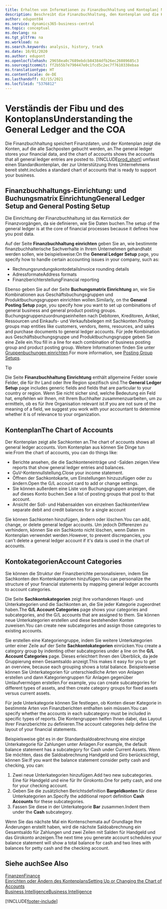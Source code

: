 ```yaml
---
title: Erhalten von Informationen zu Finanzbuchhaltung und Kontoplan| Microsoft Docs
description: Beschreibt die Finanzbuchhaltung, den Kontenplan und die Kontokategorien.
author: edupont04
ms.service: dynamics365-business-central
ms.topic: conceptual
ms.devlang: na
ms.tgt_pltfrm: na
ms.workload: na
ms.search.keywords: analysis, history, track
ms.date: 10/01/2020
ms.author: edupont
ms.openlocfilehash: 29658ea0c7689ebdcb84384dfb26ec26089685c3
ms.sourcegitcommit: ff2b55b7e790447e0c1fcd5c2ec7f7610338ebaa
ms.translationtype: HT
ms.contentlocale: de-DE
ms.lasthandoff: 02/15/2021
ms.locfileid: "5376812"
---
```

# <a name="understanding-the-general-ledger-and-the-coa"></a><span data-ttu-id="9e7a8-103">Verständis der Fibu und des Kontoplans</span><span class="sxs-lookup"><span data-stu-id="9e7a8-103">Understanding the General Ledger and the COA</span></span>

<span data-ttu-id="9e7a8-104">Die Finanzbuchhaltung speichert Finanzdaten, und der Kontenplan zeigt die Konten, auf die alle Sachposten gebucht werden, an.</span><span class="sxs-lookup"><span data-stu-id="9e7a8-104">The general ledger stores your financial data, and the chart of accounts shows the accounts that all general ledger entries are posted to.</span></span> [!INCLUDE[prod_short](includes/prod_short.md)] <span data-ttu-id="9e7a8-105">umfasst einen Standardkontenplan, der zur Unterstützung Ihres Unternehmens bereit steht.</span><span class="sxs-lookup"><span data-stu-id="9e7a8-105">includes a standard chart of accounts that is ready to support your business.</span></span>

## <a name="general-ledger-setup-and-general-posting-setup"></a><span data-ttu-id="9e7a8-106">Finanzbuchhaltungs-Einrichtung: und Buchungsmatrix Einrichtung</span><span class="sxs-lookup"><span data-stu-id="9e7a8-106">General Ledger Setup and General Posting Setup</span></span>

<span data-ttu-id="9e7a8-107">Die Einrichtung der Finanzbuchhaltung ist das Kernstück der Finanzvorgängen, da sie definieren, wie Sie Daten buchen.</span><span class="sxs-lookup"><span data-stu-id="9e7a8-107">The setup of the general ledger is at the core of financial processes because it defines how you post data.</span></span>  

<span data-ttu-id="9e7a8-108">Auf der Seite **Finanzbuchhaltung einrichten** geben Sie an, wie bestimmte finanzbuchhalterische Sachverhalte in Ihrem Unternehmen gehandhabt werden sollen, wie beispielsweise:</span><span class="sxs-lookup"><span data-stu-id="9e7a8-108">On the **General Ledger Setup** page, you specify how to handle certain accounting issues in your company, such as:</span></span>  

* <span data-ttu-id="9e7a8-109">Rechnungsrundungskontodetails</span><span class="sxs-lookup"><span data-stu-id="9e7a8-109">Invoice rounding details</span></span>  
* <span data-ttu-id="9e7a8-110">Adressformate</span><span class="sxs-lookup"><span data-stu-id="9e7a8-110">Address formats</span></span>  
* <span data-ttu-id="9e7a8-111">Finanzberichterstellung</span><span class="sxs-lookup"><span data-stu-id="9e7a8-111">Financial reporting</span></span>  

<span data-ttu-id="9e7a8-112">Ebenso geben Sie auf der Seite **Buchungsmatrix Einrichtung** an, wie Sie Kombinationen aus Geschäftsbuchungsgruppen und Produktbuchungsgruppen einrichten wollen.</span><span class="sxs-lookup"><span data-stu-id="9e7a8-112">Similarly, on the **General Posting Setup** page, you specify how you want to set up combinations of general business and general product posting groups.</span></span> <span data-ttu-id="9e7a8-113">Buchungsgruppenzuordnungseinheiten nach Debitoren, Kreditoren, Artikel, Ressourcen und Einkaufs- und Verkaufsbelegen mit Sachkonten.</span><span class="sxs-lookup"><span data-stu-id="9e7a8-113">Posting groups map entities like customers, vendors, items, resources, and sales and purchase documents to general ledger accounts.</span></span> <span data-ttu-id="9e7a8-114">Für jede Kombination aus Geschäftsbuchungsgruppe und Produktbuchungsgruppe geben Sie eine Zeile ein.</span><span class="sxs-lookup"><span data-stu-id="9e7a8-114">You fill in a line for each combination of business posting group and product posting group.</span></span> <span data-ttu-id="9e7a8-115">Weitere Informationen finden Sie unter [Gruppenbuchungen einrichten](finance-posting-groups.md).</span><span class="sxs-lookup"><span data-stu-id="9e7a8-115">For more information, see [Posting Group Setups](finance-posting-groups.md).</span></span>  

> [!TIP]
> <span data-ttu-id="9e7a8-116">Die Seite **Finanzbuchhaltung Einrichtung** enthält allgemeine Felder sowie Felder, die für Ihr Land oder Ihre Region spezifisch sind.</span><span class="sxs-lookup"><span data-stu-id="9e7a8-116">The **General Ledger Setup** page includes generic fields and fields that are particular to your country or region.</span></span> <span data-ttu-id="9e7a8-117">Wenn Sie nicht sicher sind, welche Bedeutung ein Feld hat, empfehlen wir Ihnen, mit Ihrem Buchhalter zusammenzuarbeiten, um zu ermitteln, ob es für Ihre Organisation relevant ist.</span><span class="sxs-lookup"><span data-stu-id="9e7a8-117">If you are not sure of the meaning of a field, we suggest you work with your accountant to determine whether it is of relevance to your organization.</span></span>  

## <a name="the-chart-of-accounts"></a><span data-ttu-id="9e7a8-118">Kontenplan</span><span class="sxs-lookup"><span data-stu-id="9e7a8-118">The Chart of Accounts</span></span>

<span data-ttu-id="9e7a8-119">Der Kontenplan zeigt alle Sachkonten an.</span><span class="sxs-lookup"><span data-stu-id="9e7a8-119">The chart of accounts shows all general ledger accounts.</span></span> <span data-ttu-id="9e7a8-120">Vom Kontenplan aus können Sie Dinge tun wie:</span><span class="sxs-lookup"><span data-stu-id="9e7a8-120">From the chart of accounts, you can do things like:</span></span>  

* <span data-ttu-id="9e7a8-121">Berichte ansehen, die die Sachkonteneinträge und -Salden zeigen.</span><span class="sxs-lookup"><span data-stu-id="9e7a8-121">View reports that show general ledger entries and balances.</span></span>  
* <span data-ttu-id="9e7a8-122">GuV-Kontennullstellung.</span><span class="sxs-lookup"><span data-stu-id="9e7a8-122">Close your income statement.</span></span>  
* <span data-ttu-id="9e7a8-123">Öffnen der Sachkontokarte, um Einstellungen hinzuzufügen oder zu ändern.</span><span class="sxs-lookup"><span data-stu-id="9e7a8-123">Open the G/L account card to add or change settings.</span></span>  
* <span data-ttu-id="9e7a8-124">Sie können außerdem eine Liste von Buchungsgruppen anzeigen, die auf dieses Konto buchen.</span><span class="sxs-lookup"><span data-stu-id="9e7a8-124">See a list of posting groups that post to that account.</span></span>
* <span data-ttu-id="9e7a8-125">Ansicht der Soll- und Habensalden von einzelnen Sachkonten</span><span class="sxs-lookup"><span data-stu-id="9e7a8-125">View separate debit and credit balances for a single account</span></span>  

<span data-ttu-id="9e7a8-126">Sie können Sachkonten hinzufügen, ändern oder löschen.</span><span class="sxs-lookup"><span data-stu-id="9e7a8-126">You can add, change, or delete general ledger accounts.</span></span> <span data-ttu-id="9e7a8-127">Um jedoch Differenzen zu verhindern, können Sie ein Sachkonto nicht löschen, wenn Daten im Kontenplan verwendet werden.</span><span class="sxs-lookup"><span data-stu-id="9e7a8-127">However, to prevent discrepancies, you can't delete a general ledger account if it's data is used in the chart of accounts.</span></span>  

## <a name="account-categories"></a><span data-ttu-id="9e7a8-128">Kontokategorien</span><span class="sxs-lookup"><span data-stu-id="9e7a8-128">Account Categories</span></span>

<span data-ttu-id="9e7a8-129">Sie können die Struktur der Finanzberichte personalisieren, indem Sie Sachkonten den Kontenkategorien hinzufügen.</span><span class="sxs-lookup"><span data-stu-id="9e7a8-129">You can personalize the structure of your financial statements by mapping general ledger accounts to account categories.</span></span>  

<span data-ttu-id="9e7a8-130">Die Seite **Sachkontokategorien** zeigt Ihre vorhandenen Haupt- und Unterkategorien und die Sachkonten an, die Sie jeder Kategorie zugeordnet haben.</span><span class="sxs-lookup"><span data-stu-id="9e7a8-130">The **G/L Account Categories** page shows your categories and subcategories, and the G/L accounts that are assigned to them.</span></span> <span data-ttu-id="9e7a8-131">Sie können neue Unterkategorien erstellen und diese bestehenden Konten zuweisen.</span><span class="sxs-lookup"><span data-stu-id="9e7a8-131">You can create new subcategories and assign those categories to existing accounts.</span></span>  

<span data-ttu-id="9e7a8-132">Sie erstellen eine Kategoriengruppe, indem Sie weitere Unterkategorien unter einer Zeile auf der Seite **Sachkontokategorien** einrücken.</span><span class="sxs-lookup"><span data-stu-id="9e7a8-132">You create a category group by indenting other subcategories under a line on the **G/L Account Categories** page.</span></span> <span data-ttu-id="9e7a8-133">Dieses erleichtert Ihnen den Überblick, da jede Gruppierung einen Gesamtsaldo anzeigt.</span><span class="sxs-lookup"><span data-stu-id="9e7a8-133">This makes it easy for you to get an overview, because each grouping shows a total balance.</span></span> <span data-ttu-id="9e7a8-134">Beispielsweise können Sie Unterkategorien für unterschiedliche Arten von Anlagen erstellen und dann Kategoriengruppen für Anlagen gegenüber Umlaufvermögen erstellen.</span><span class="sxs-lookup"><span data-stu-id="9e7a8-134">For example, you can create subcategories for different types of assets, and then create category groups for fixed assets versus current assets.</span></span>  

<span data-ttu-id="9e7a8-135">Für jede Unterkategorie können Sie festlegen, ob Konten dieser Kategorie in bestimmte Arten von Finanzberichten enthalten sein müssen.</span><span class="sxs-lookup"><span data-stu-id="9e7a8-135">You can specify whether the accounts in each subcategory must be included in specific types of reports.</span></span> <span data-ttu-id="9e7a8-136">Die Kontengruppen helfen Ihnen dabei, das Layout Ihrer Finanzberichte zu definieren.</span><span class="sxs-lookup"><span data-stu-id="9e7a8-136">The account categories help define the layout of your financial statements.</span></span>  

<span data-ttu-id="9e7a8-137">Beispielsweise gibt es in der Standardsaldoabrechnung eine einzige Unterkategorie für Zahlungen unter Anlagen.</span><span class="sxs-lookup"><span data-stu-id="9e7a8-137">For example, the default balance statement has a subcategory for Cash under Current Assets.</span></span> <span data-ttu-id="9e7a8-138">Wenn Sie möchten, dass die Saldoabrechnung Handgeld und Giro berücksichtigt, können Sie:</span><span class="sxs-lookup"><span data-stu-id="9e7a8-138">If you want the balance statement consider petty cash and checking, you can:</span></span>  

1. <span data-ttu-id="9e7a8-139">Zwei neue Unterkategorien hinzufügen.</span><span class="sxs-lookup"><span data-stu-id="9e7a8-139">Add two new subcategories.</span></span> <span data-ttu-id="9e7a8-140">Eine für Handgeld und eine für Ihr Girokonto.</span><span class="sxs-lookup"><span data-stu-id="9e7a8-140">One for petty cash, and one for your checking account.</span></span>  
2. <span data-ttu-id="9e7a8-141">Geben Sie die zusätzlichen Berichtsdefinition **Bargeldkonten** für diese Unterkategorien an.</span><span class="sxs-lookup"><span data-stu-id="9e7a8-141">Specify the additional report definition **Cash Accounts** for these subcategories.</span></span>  
3. <span data-ttu-id="9e7a8-142">Fassen Sie diese in der Unterkategorie **Bar** zusammen.</span><span class="sxs-lookup"><span data-stu-id="9e7a8-142">Indent them under the **Cash** subcategory.</span></span>  

<span data-ttu-id="9e7a8-143">Wenn Sie das nächste Mal ein Kontenschemata auf Grundlage Ihre Änderungen erstellt haben, wird die nächste Saldoabrechnung ein Gesamtsaldo für Zahlungen und zwei Zeilen mit Salden für Handgeld und das Girokonto anzeigen.</span><span class="sxs-lookup"><span data-stu-id="9e7a8-143">The next time you generate account schedules your balance statement will show a total balance for cash and two lines with balances for petty cash and the checking account.</span></span>  

## <a name="see-also"></a><span data-ttu-id="9e7a8-144">Siehe auch</span><span class="sxs-lookup"><span data-stu-id="9e7a8-144">See Also</span></span>

[<span data-ttu-id="9e7a8-145">Finanzen</span><span class="sxs-lookup"><span data-stu-id="9e7a8-145">Finance</span></span>](finance.md)  
[<span data-ttu-id="9e7a8-146">Einrichten oder Ändern des Kontenplans</span><span class="sxs-lookup"><span data-stu-id="9e7a8-146">Setting Up or Changing the Chart of Accounts</span></span>](finance-setup-chart-accounts.md)  
[<span data-ttu-id="9e7a8-147">Business Intelligence</span><span class="sxs-lookup"><span data-stu-id="9e7a8-147">Business Intelligence</span></span>](bi.md)  


[!INCLUDE[footer-include](includes/footer-banner.md)]